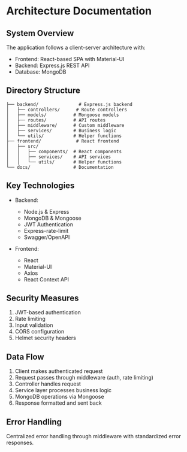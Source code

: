 # Architecture Documentation

## System Overview
The application follows a client-server architecture with:
- Frontend: React-based SPA with Material-UI
- Backend: Express.js REST API
- Database: MongoDB

## Directory Structure
```
├── backend/               # Express.js backend
│   ├── controllers/      # Route controllers
│   ├── models/          # Mongoose models
│   ├── routes/          # API routes
│   ├── middleware/      # Custom middleware
│   ├── services/        # Business logic
│   └── utils/           # Helper functions
├── frontend/             # React frontend
│   ├── src/
│   │   ├── components/  # React components
│   │   ├── services/    # API services
│   │   └── utils/       # Helper functions
└── docs/                # Documentation
```

## Key Technologies
- Backend:
  - Node.js & Express
  - MongoDB & Mongoose
  - JWT Authentication
  - Express-rate-limit
  - Swagger/OpenAPI

- Frontend:
  - React
  - Material-UI
  - Axios
  - React Context API

## Security Measures
1. JWT-based authentication
2. Rate limiting
3. Input validation
4. CORS configuration
5. Helmet security headers

## Data Flow
1. Client makes authenticated request
2. Request passes through middleware (auth, rate limiting)
3. Controller handles request
4. Service layer processes business logic
5. MongoDB operations via Mongoose
6. Response formatted and sent back

## Error Handling
Centralized error handling through middleware with standardized error responses.